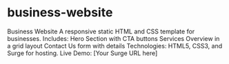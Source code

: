# business-website
Business Website A responsive static HTML and CSS template for businesses. Includes:  Hero Section with CTA buttons Services Overview in a grid layout Contact Us form with details Technologies: HTML5, CSS3, and Surge for hosting. Live Demo: [Your Surge URL here]
